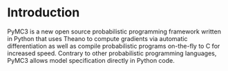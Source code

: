# Introduction
 PyMC3 is a new open source probabilistic programming framework written in Python that uses Theano to compute gradients via automatic differentiation as well as compile probabilistic programs on-the-fly to C for increased speed. Contrary to other probabilistic programming languages, PyMC3 allows model specification directly in Python code.
